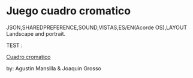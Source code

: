 # Juego cuadro cromatico 
JSON,SHAREDPREFERENCE,SOUND,VISTAS,ES/EN(Acorde OS),LAYOUT Landscape and portrait.

TEST :

<a href="https://play.google.com/store/apps/details?id=androidunlp.tpgrupo7.cuadrocromatico">Cuadro cromatico</a>

by: Agustin Mansilla & Joaquin Grosso


